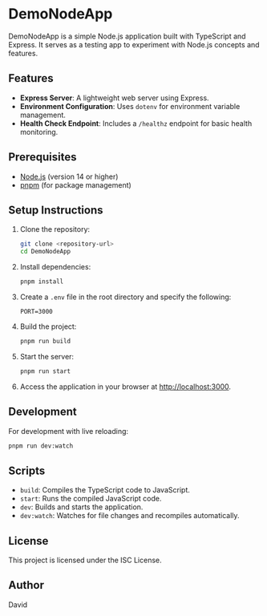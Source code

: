 # DemoNodeApp

DemoNodeApp is a simple Node.js application built with TypeScript and Express. It serves as a testing app to experiment with Node.js concepts and features.

## Features

- **Express Server**: A lightweight web server using Express.
- **Environment Configuration**: Uses `dotenv` for environment variable management.
- **Health Check Endpoint**: Includes a `/healthz` endpoint for basic health monitoring.

## Prerequisites

- [Node.js](https://nodejs.org/) (version 14 or higher)
- [pnpm](https://pnpm.io/) (for package management)

## Setup Instructions

1. Clone the repository:

   ```bash
   git clone <repository-url>
   cd DemoNodeApp
   ```

2. Install dependencies:

   ```bash
   pnpm install
   ```

3. Create a `.env` file in the root directory and specify the following:

   ```env
   PORT=3000
   ```

4. Build the project:

   ```bash
   pnpm run build
   ```

5. Start the server:

   ```bash
   pnpm run start
   ```

6. Access the application in your browser at [http://localhost:3000](http://localhost:3000).

## Development

For development with live reloading:

```bash
pnpm run dev:watch
```

## Scripts

- `build`: Compiles the TypeScript code to JavaScript.
- `start`: Runs the compiled JavaScript code.
- `dev`: Builds and starts the application.
- `dev:watch`: Watches for file changes and recompiles automatically.

## License

This project is licensed under the ISC License.

## Author

David
